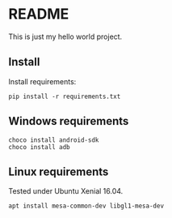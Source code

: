 # README

This is just my hello world project.

## Install
Install requirements:

	pip install -r requirements.txt

## Windows requirements
	choco install android-sdk
	choco install adb

## Linux requirements
Tested under Ubuntu Xenial 16.04.

    apt install mesa-common-dev libgl1-mesa-dev
